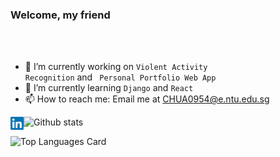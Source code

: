 ### Welcome, my friend
<br />
<br />

- 🔭 I’m currently working on <code>Violent Activity Recognition</code> and <code> Personal Portfolio Web App </code>
- 🌱 I’m currently learning <code>Django</code> and <code>React</code>
- 📫 How to reach me: Email me at <CHUA0954@e.ntu.edu.sg> 
<a href="https://www.linkedin.com/in/chuaziheng/">
  <img align="left" alt="Chua Zi Heng | LinkedIn" width="21px" src="https://raw.githubusercontent.com/chuaziheng/chuaziheng/master/logos/LinkedIn-Logo.png"/>
</a>


![Github stats](https://github-readme-stats.vercel.app/api?username=chuaziheng&theme=highcontrast&show_icons=true&count_private=true)

![Top Languages Card](https://github-readme-stats.vercel.app/api/top-langs/?username=chuaziheng&layout=compact)
